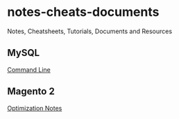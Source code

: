 # notes-cheats-documents
Notes, Cheatsheets, Tutorials, Documents and Resources





## MySQL 

[Command Line](docs/mysql/cmd-line-cheats.md)


## Magento 2 

[Optimization Notes](docs/mage2/mag2-optimization.md)